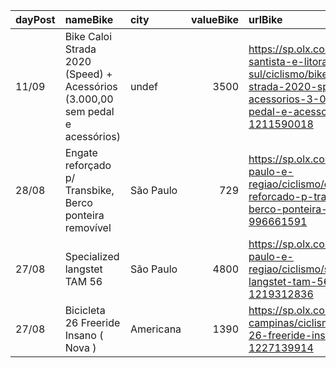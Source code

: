 | dayPost   | nameBike                                                                      | city      |   valueBike | urlBike                                                                                                                                          |
|:----------|:------------------------------------------------------------------------------|:----------|------------:|:-------------------------------------------------------------------------------------------------------------------------------------------------|
| 11/09     | Bike Caloi Strada 2020 (Speed) + Acessórios (3.000,00 sem pedal e acessórios) | undef     |        3500 | https://sp.olx.com.br/baixada-santista-e-litoral-sul/ciclismo/bike-caloi-strada-2020-speed-acessorios-3-000-00-sem-pedal-e-acessorios-1211590018 |
| 28/08     | Engate reforçado p/ Transbike, Berco ponteira removível                       | São Paulo |         729 | https://sp.olx.com.br/sao-paulo-e-regiao/ciclismo/engate-reforcado-p-transbike-berco-ponteira-removivel-996661591                                |
| 27/08     | Specialized langstet TAM 56                                                   | São Paulo |        4800 | https://sp.olx.com.br/sao-paulo-e-regiao/ciclismo/specialized-langstet-tam-56-1219312836                                                         |
| 27/08     | Bicicleta 26 Freeride Insano ( Nova )                                         | Americana |        1390 | https://sp.olx.com.br/grande-campinas/ciclismo/bicicleta-26-freeride-insano-nova-1227139914                                                      |
